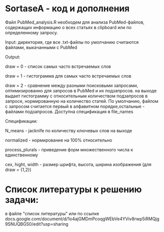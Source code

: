 # SortaseA - код и дополнения

Файл PubMed_analysis.R необходем для анализа PubMed-файлов, содержащих информацию о всех статьях в clipboard или по определенному запросу.


Input: директория, где все .txt-файлы по умолчанию считаются файлами, выкачанными с PubMed


Output: 

  draw = 0 - список самых часто встречаемых слов

  draw = 1 - гистограмма для самых часто встречаемых слов

  draw = 2 - сравнение между разными поисковыми запросами, оптимизированно для запросов в PubMed и их подзапросов. на выходе выдает гистограмму с относительным количеством подзапросов в запросе, нормированную на количество статей. По умолчанию, файлом с запросом считается первый в алфавитном порядке,остальные - файлами подзапросов. Доступна спецификация в file_names 
  
Спецификации:

  N_means - jacknife по количеству ключевых слов на выходе

  normalized - нормирование на 100% относительно

  process_plurals - приведение форм множественного числа к единственному

  cex, hight, width - размер шрифта, высота, ширина изображения (для draw = {1,2})

# Список литературы к решению задачи:

в файле "список литературы" или по ссылке
docs.google.com/document/d/1o4ajGMDmPcoqgWEbVe4YViv8rwp5iRMQjg9SNUQBGS0/edit?usp=sharing
